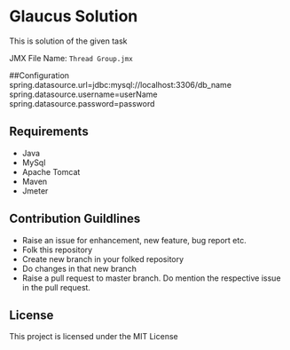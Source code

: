 # Glaucus Solution
This is solution of the given task

JMX File Name: `Thread Group.jmx`

##Configuration
spring.datasource.url=jdbc:mysql://localhost:3306/db_name 
spring.datasource.username=userName
spring.datasource.password=password

## Requirements
-   Java
-   MySql
-   Apache Tomcat
-   Maven
-   Jmeter

## Contribution Guildlines
-    Raise an issue for enhancement, new feature, bug report etc.
-    Folk this repository
-    Create new branch in your folked repository
-    Do changes in that new branch
-    Raise a pull request to master branch. Do mention the respective issue in the pull request.

## License

This project is licensed under the MIT License
